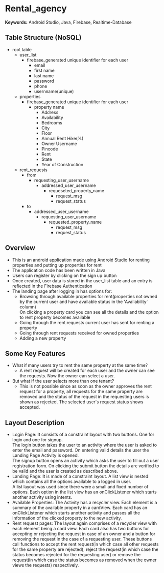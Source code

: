 # Rental_agency
**Keywords:** Android Studio, Java, Firebase, Realtime-Database<br>
## Table Structure (NoSQL)
- root table
  - user_list
    - firebase_generated  unique identifier for each user
      - email
      - first name
      - last name
      - password
      - phone
      - usernname(unique)
   - properties
     - firebase_generated unique identifier for each user
       - property name
         - Address
         - Availability
         - Bedrooms
         - City
         - Floor
         - Annual Rent Hike(%)
         - Owner Username
         - Pincode
         - Rent
         - State
         - Year of Construction
    - rent_requests
      - from
        - requesting_user_username
           - addressed_user_username
              - requeseted_property_name
                 - request_msg
                 - request_status
      - to
        - addressed_user_username
          - requesting_user_username
             - requested_property_name
               - request_msg
               - request_status
## Overview
- This is an android application made using Android Studio for renting properties and putting up properties for rent
- The application code has been written in Java
- Users can register by clicking on the sign up button
- Once created, user data is stored in the user_list table and an entry is reflected in the Firebase Authentication
- The landing page after logging in has options for:
  - Browsing through available properties for rent(properties not owned by the current user and have available status in the 'Availability' column)<br>
    On clicking a property card you can see all the details and the option to rent property becomes available
  - Going through the rent requests current user has sent for renting a property
  - Going through rent requests received for owned properties
  - Adding a new property
## Some Key Features
- What if many users try to rent the same property at the same time?<br>
  - A rent request will be created for each user and the owner can see the requests. Now the owner can select a user.
- But what if the user selects more than one tenant?<br>
  - This is not possible since as soon as the owner approves the rent request for a property, all requests for the same property are removed and the status of the request in the requesting users is shown as rejected. The selected user's request status shows accepted.
## Layout Description
- Login Page: It consists of a constraint layout with two buttons. One for login and one for signup.<br>
The login button takes the user to an activity where the user is asked to enter the email and password. On entering valid details the user the Landing Page Activity is opened.<br>
The signup button opens an activity which asks the user to fill out a user registration form. On clicking the submit button the details are verified to be valid and the user is created as described above.
- Landing Page: It is made of a constraint layout. A list view is nested which contains all the options available to a logged in user. <br>
                A list layout was used since there were a small and fixed number of options. Each option in the list view has an onClickListener which starts another activity using intents.
- Available Properties: The Activity has a recycler view. Each element is a summary of the available property in a cardView. Each card has an onClickListener which starts another activity and passes all the information of the clicked property to the new activity.
- Rent request pages: The layout again comprises of a recycler view with each element being a card view. Each card also has two buttons for accepting or rejecting the request in case of an owner and a button for removing the request in the case of a requesting user. These buttons call functions to accept the rent request(in which case all other requests for the same property are rejected), reject the request(in which case the status becomes rejected for the requesting user) or remove the request(in which case the status becomes as removed when the owner views the requests) respectively.
  
 
